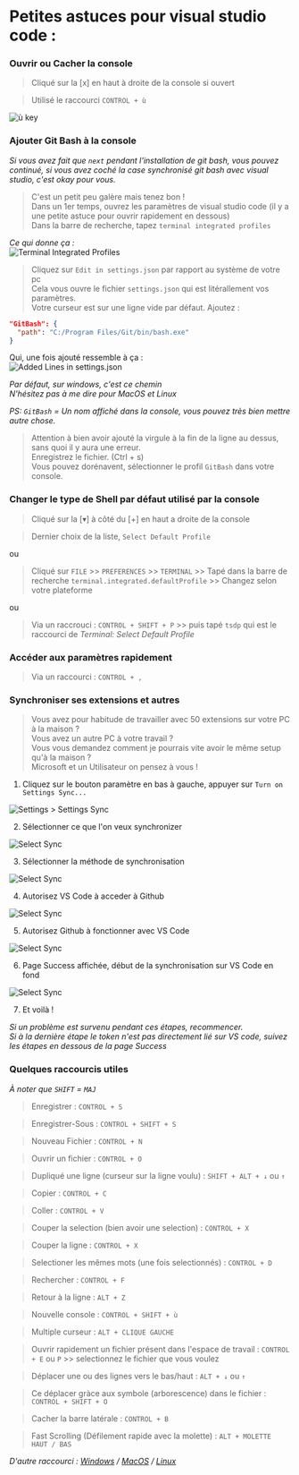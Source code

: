 # Petites astuces pour visual studio code :

### Ouvrir ou Cacher la console

> Cliqué sur la [x] en haut à droite de la console si ouvert

> Utilisé le raccourci `CONTROL + ù`

![ù key](https://i.imgur.com/ED1vb5B.png)

### Ajouter Git Bash à la console

_Si vous avez fait que `next` pendant l'installation de git bash, vous pouvez continué, si vous avez coché la case synchronisé git bash avec visual studio, c'est okay pour vous._

> C'est un petit peu galère mais tenez bon !<br>
> Dans un 1er temps, ouvrez les paramètres de visual studio code (il y a une petite astuce pour ouvrir rapidement en dessous)<br>
> Dans la barre de recherche, tapez `terminal integrated profiles`

_Ce qui donne ça :_<br>
![Terminal Integrated Profiles](https://i.imgur.com/atNmxbo.png)

> Cliquez sur `Edit in settings.json` par rapport au système de votre pc<br>
> Cela vous ouvre le fichier `settings.json` qui est litérallement vos paramètres.<br>
> Votre curseur est sur une ligne vide par défaut. Ajoutez :<br>

```json
"GitBash": {
  "path": "C:/Program Files/Git/bin/bash.exe"
}
```

Qui, une fois ajouté ressemble à ça :<br>
![Added Lines in settings.json](https://i.imgur.com/8Fzb4Zn.png)

_Par défaut, sur windows, c'est ce chemin_<br>
_N'hésitez pas à me dire pour MacOS et Linux_

_PS: `GitBash` = Un nom affiché dans la console, vous pouvez très bien mettre autre chose._

> Attention à bien avoir ajouté la virgule à la fin de la ligne au dessus, sans quoi il y aura une erreur.<br>
> Enregistrez le fichier. (Ctrl + s)<br>
> Vous pouvez dorénavent, sélectionner le profil `GitBash` dans votre console.

### Changer le type de Shell par défaut utilisé par la console

> Cliqué sur la [▾] à côté du [+] en haut a droite de la console

> Dernier choix de la liste, `Select Default Profile`

ou

> Cliqué sur `FILE` >> `PREFERENCES` >> `TERMINAL` >> Tapé dans la barre de recherche `terminal.integrated.defaultProfile` >> Changez selon votre plateforme

ou

> Via un raccrouci : `CONTROL + SHIFT + P` >> puis tapé `tsdp` qui est le raccourci de _Terminal: Select Default Profile_

### Accéder aux paramètres rapidement

> Via un raccourci : `CONTROL + ,`

### Synchroniser ses extensions et autres

> Vous avez pour habitude de travailler avec 50 extensions sur votre PC à la maison ?<br>
> Vous avez un autre PC à votre travail ?<br>
> Vous vous demandez comment je pourrais vite avoir le même setup qu'à la maison ?<br>
> Microsoft et un Utilisateur on pensez à vous !

1. Cliquez sur le bouton paramètre en bas à gauche, appuyer sur `Turn on Settings Sync...`

![Settings > Settings Sync](https://i.imgur.com/UbcwvnT.png)

2. Sélectionner ce que l'on veux synchronizer

![Select Sync](https://i.imgur.com/NULcFvc.png)

3. Sélectionner la méthode de synchronisation

![Select Sync](https://i.imgur.com/VcYt87T.png)

4. Autorisez VS Code à acceder à Github

![Select Sync](https://i.imgur.com/tLvVUgE.png)

5. Autorisez Github à fonctionner avec VS Code

![Select Sync](https://i.imgur.com/KP9ArLk.png)

6. Page Success affichée, début de la synchronisation sur VS Code en fond

![Select Sync](https://i.imgur.com/6vBQ5W3.png)

7. Et voilà !

_Si un problème est survenu pendant ces étapes, recommencer._<br>
_Si à la dernière étape le token n'est pas directement lié sur VS code, suivez les étapes en dessous de la page Success_

### Quelques raccourcis utiles

_À noter que `SHIFT` = `MAJ`_

> Enregistrer : `CONTROL + S`

> Enregistrer-Sous : `CONTROL + SHIFT + S`

> Nouveau Fichier : `CONTROL + N`

> Ouvrir un fichier : `CONTROL + O`

> Dupliqué une ligne (curseur sur la ligne voulu) : `SHIFT + ALT + ↓` ou `↑`

> Copier : `CONTROL + C`

> Coller : `CONTROL + V`

> Couper la selection (bien avoir une selection) : `CONTROL + X`

> Couper la ligne : `CONTROL + X`

> Selectioner les mêmes mots (une fois selectionnés) : `CONTROL + D`

> Rechercher : `CONTROL + F`

> Retour à la ligne : `ALT + Z`

> Nouvelle console : `CONTROL + SHIFT + ù`

> Multiple curseur : `ALT + CLIQUE GAUCHE`

> Ouvrir rapidement un fichier présent dans l'espace de travail : `CONTROL + E` ou `P` >> selectionnez le fichier que vous voulez

> Déplacer une ou des lignes vers le bas/haut : `ALT + ↓` ou `↑`

> Ce déplacer gràce aux symbole (arborescence) dans le fichier : `CONTROL + SHIFT + O`

> Cacher la barre latérale : `CONTROL + B`

> Fast Scrolling (Défilement rapide avec la molette) : `ALT + MOLETTE HAUT / BAS`

_D'autre raccourci : [Windows](https://code.visualstudio.com/shortcuts/keyboard-shortcuts-windows.pdf) / [MacOS](https://code.visualstudio.com/shortcuts/keyboard-shortcuts-macos.pdf) / [Linux](https://code.visualstudio.com/shortcuts/keyboard-shortcuts-linux.pdf)_
